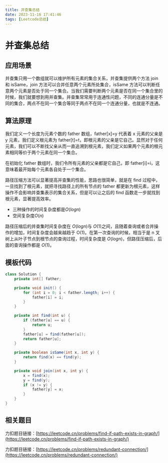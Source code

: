 ```yaml
---
title: 并查集总结
date: 2023-11-16 17:41:46
tags: [Leetcode总结]
---
```


# 并查集总结

## 应用场景

并查集只用一个数组就可以维护所有元素的集合关系，并查集提供两个方法 join 和 isSame，join 方法可以合并任意两个元素所处集合，isSame 方法可以判断任意两个元素是否处于同一个集合。当我们需要判断两个元素是否在同一个集合里的时候，我们就要想到用并查集。并查集常常用于连通性问题，不同的连通分量是不同的集合，两点不在同一个集合等同于两点不在同一个连通分量，也就是不连通。

## 算法原理

我们定义一个长度为元素个数的 father 数组，father[x]=y 代表着 x 元素的父亲是 y 元素，我们定义根元素为 father[t]=t，即根元素的父亲是它自己。显然对于任何元素，我们可以不断找父亲从而一直追溯到根元素，我们定义如果两个元素的根元素相同等价于两个元素在同一个集合。

在初始化 father 数组时，我们令所有元素的父亲都是它自己，即 father[i]=i，这意味着最开始每个元素各自处于一个集合。

路径压缩方法可以显著提高并查集的性能，思路也很简单，就是在 find 过程中，一旦找到了根元素，就把寻找路径上的所有节点的 father 都更新为根元素，这样操作不会影响并查集表示的集合关系，但是可以让之后的 find 函数走一步就找到根元素，显著提高效率。

- 三种操作的时间复杂度都是$O(logn)$
- 空间复杂度$O(n)$

路径压缩后的并查集时间复杂度在 $O(logn)$与 $O(1)$之间，且随着查询或者合并操作的增加，时间复杂度会越来越趋于 O(1)。在第一次查询的时候，相当于是 n 叉树上从叶子节点到根节点的查询过程，时间复杂度是 $O(logn)$，但路径压缩后，后面的查询操作都是 $O(1)$。

## 模板代码

```java
class Solution {
    private int[] father;

    private void init() {
        for (int i = 0; i < father.length; i++) {
            father[i] = i;
        }
    }

    private int find(int u) {
        if (father[u] == u) {
            return u;
        }
        father[u] = find(father[u]);
        return father[u];
    }

    private boolean isSame(int x, int y) {
        return find(x) == find(y);
    }

    private void join(int x, int y) {
        x = find(x);
        y = find(y);
        if (x != y) {
            father[y] = x;
        }
    }
}
```

## 相关题目

力扣题目链接：[https://leetcode.cn/problems/find-if-path-exists-in-graph/](https://leetcode.cn/problems/find-if-path-exists-in-graph/)

力扣题目链接：[https://leetcode.cn/problems/redundant-connection/](https://leetcode.cn/problems/redundant-connection/)
